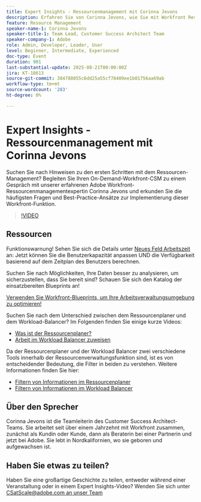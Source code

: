 ```yaml
---
title: Expert Insights - Ressourcenmanagement mit Corinna Jevons
description: Erfahren Sie von Corinna Jevons, wie Sie mit Workfront Resource Management beginnen, die Kapazität optimieren und Arbeitslasten effektiv ausgleichen können.
feature: Resource Management
speaker-name-1: Corinna Jevons
speaker-title-1: Team Lead, Customer Success Architect Team
speaker-company-1: Adobe
role: Admin, Developer, Leader, User
level: Beginner, Intermediate, Experienced
doc-type: Event
duration: 901
last-substantial-update: 2025-08-21T00:00:00Z
jira: KT-18613
source-git-commit: 384788055c6dd25a55cf78409ee1b01756aa69ab
workflow-type: tm+mt
source-wordcount: '283'
ht-degree: 0%

---
```



# Expert Insights - Ressourcenmanagement mit Corinna Jevons

Suchen Sie nach Hinweisen zu den ersten Schritten mit dem Ressourcen-Management? Begleiten Sie Ihren On-Demand-Workfront-CSM zu einem Gespräch mit unserer erfahrenen Adobe Workfront-Ressourcenmanagementexpertin Corinna Jevons und erkunden Sie die häufigsten Fragen und Best-Practice-Ansätze zur Implementierung dieser Workfront-Funktion.

>[!VIDEO](https://video.tv.adobe.com/v/3469890/?learn=on&enablevpops)

## Ressourcen

Funktionswarnung!  Sehen Sie sich die Details unter [Neues Feld Arbeitszeit](https://experienceleaguecommunities.adobe.com/t5/workfront-discussions/the-new-work-time-field-now-you-can-adjust-user-capacity-and/m-p/582855#M519) an: Jetzt können Sie die Benutzerkapazität anpassen UND die Verfügbarkeit basierend auf dem Zeitplan des Benutzers berechnen.

Suchen Sie nach Möglichkeiten, Ihre Daten besser zu analysieren, um sicherzustellen, dass Sie bereit sind? Schauen Sie sich den Katalog der einsatzbereiten Blueprints an!

[Verwenden Sie Workfront-Blueprints, um Ihre Arbeitsverwaltungsumgebung zu optimieren!](https://experienceleaguecommunities.adobe.com/t5/workfront-blogs/use-workfront-blueprints-to-optimize-your-work-management/ba-p/547147)

Suchen Sie nach dem Unterschied zwischen dem Ressourcenplaner und dem Workload-Balancer? Im Folgenden finden Sie einige kurze Videos:

* [Was ist der Ressourcenplaner?](https://experienceleague.adobe.com/docs/workfront-learn/tutorials-workfront/manage-resources/resource-planning/what-is-the-resource-planner.html?lang=en)
* [Arbeit im Workload Balancer zuweisen](https://experienceleague.adobe.com/docs/workfront-learn/tutorials-workfront/manage-resources/workload-balancer/assign-work-in-the-workload-balancer.html?lang=en)

Da der Ressourcenplaner und der Workload Balancer zwei verschiedene Tools innerhalb der Ressourcenverwaltungsfunktion sind, ist es von entscheidender Bedeutung, die Filter in beiden zu verstehen. Weitere Informationen finden Sie hier:

* [Filtern von Informationen im Ressourcenplaner](https://experienceleague.adobe.com/docs/workfront/using/manage-resources/resource-planning-in-adobe-workfront/filter-resource-planner.html?lang=en)
* [Filtern von Informationen im Workload Balancer](https://experienceleague.adobe.com/docs/workfront/using/manage-resources/the-workload-balancer/filter-information-workload-balancer.html?lang=en)

## Über den Sprecher

Corinna Jevons ist die Teamleiterin des Customer Success Architect-Teams.  Sie arbeitet seit über einem Jahrzehnt mit Workfront zusammen, zunächst als Kundin oder Kunde, dann als Beraterin bei einer Partnerin und jetzt bei Adobe.  Sie lebt in Nordkalifornien, wo sie geboren und aufgewachsen ist.

## Haben Sie etwas zu teilen?

Haben Sie eine großartige Geschichte zu teilen, entweder während einer Veranstaltung oder in einem Expert Insights-Video? Wenden Sie sich unter [CSatScale@adobe.com an unser Team](mailto:CSatScale@adobe.com)